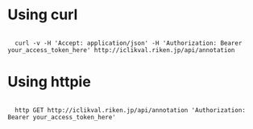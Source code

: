 # Using curl
<code>
  curl -v -H 'Accept: application/json' -H 'Authorization: Bearer your_access_token_here' http://iclikval.riken.jp/api/annotation 
</code>

# Using httpie
<code>
  http GET http://iclikval.riken.jp/api/annotation 'Authorization: Bearer your_access_token_here'
</code>

